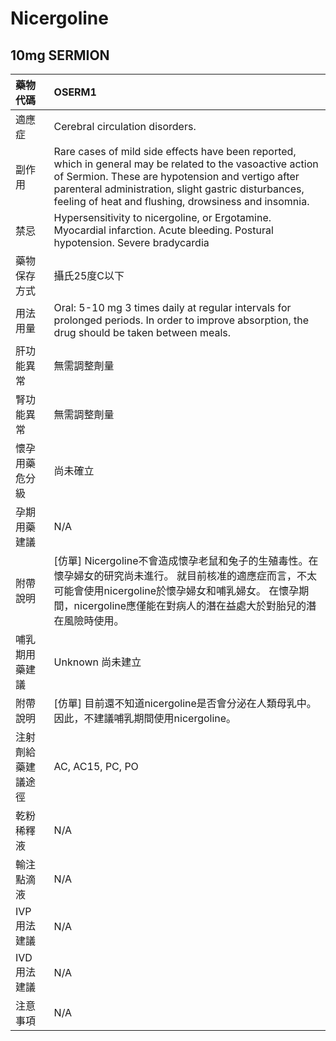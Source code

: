 # Nicergoline

## 10mg SERMION

| 藥物代碼 | OSERM1 |
| :--- | :--- |
| 適應症 | Cerebral circulation disorders. |
| 副作用 | Rare cases of mild side effects have been reported, which in general may be related to the vasoactive action of Sermion. These are hypotension and vertigo after parenteral administration, slight gastric disturbances, feeling of heat and flushing, drowsiness and insomnia. |
| 禁忌 | Hypersensitivity to nicergoline, or Ergotamine. Myocardial infarction. Acute bleeding. Postural hypotension. Severe bradycardia |
| 藥物保存方式 | 攝氏25度C以下 |
| 用法用量 | Oral: 5-10 mg 3 times daily at regular intervals for prolonged periods. In order to improve absorption, the drug should be taken between meals. |
| 肝功能異常 | 無需調整劑量 |
| 腎功能異常 | 無需調整劑量 |
| 懷孕用藥危分級 | 尚未確立 |
| 孕期用藥建議 | N/A |
| 附帶說明 | \[仿單\] Nicergoline不會造成懷孕老鼠和兔子的生殖毒性。在懷孕婦女的研究尚未進行。 就目前核准的適應症而言，不太可能會使用nicergoline於懷孕婦女和哺乳婦女。 在懷孕期間，nicergoline應僅能在對病人的潛在益處大於對胎兒的潛在風險時使用。 |
| 哺乳期用藥建議 | Unknown 尚未建立 |
| 附帶說明 | \[仿單\] 目前還不知道nicergoline是否會分泌在人類母乳中。 因此，不建議哺乳期間使用nicergoline。 |
| 注射劑給藥建議途徑 | AC, AC15, PC, PO |
| 乾粉稀釋液 | N/A |
| 輸注點滴液 | N/A |
| IVP 用法建議 | N/A |
| IVD 用法建議 | N/A |
| 注意事項 | N/A |


